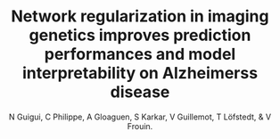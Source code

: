 ---
author: N Guigui, C Philippe, A Gloaguen, S Karkar, V Guillemot, T Löfstedt, & V Frouin.
title: Network regularization in imaging genetics improves prediction performances and model interpretability on Alzheimerss disease
year: 2019
type: inproceedings
booktitle: ISBI 2019 - Proceedings of the IEEE International Symposium on Biomedical Imaging
team: yes
---